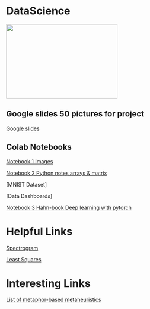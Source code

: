 
# DataScience
<img src = "https://cdn.futura-sciences.com/buildsv6/images/wide1920/9/5/0/950321c11d_50173256_data-science-1.jpg" width="300" height="200"  >

## Google slides 50 pictures for project 
[Google slides](https://docs.google.com/presentation/d/1trhebZ4PCf9QhRP3bUlqgMEetYf8O9wwuYlEbyyFDxs/edit?usp=sharing)

## Colab Notebooks
[Notebook 1 Images ](https://colab.research.google.com/drive/1XSP0zOtB8w2Ou9cWPjY7-H5xsZ9WJv5s?authuser=2#scrollTo=OcM-MSMRmAXL)

[Notebook 2 Python notes arrays & matrix]()

[MNIST Dataset]

[Data Dashboards]

[Notebook 3 Hahn-book Deep learning with pytorch](https://colab.research.google.com/drive/1Y4sN2QWGLJHYdNnnNHS_ae9qjU4Fksf9?authuser=2#scrollTo=Zbi9NCwSZRMs)

# Helpful Links
[Spectrogram](https://musiclab.chromeexperiments.com/spectrogram/)

[Least Squares](https://setosa.io/ev/ordinary-least-squares-regression/)

# Interesting Links
[List of metaphor-based metaheuristics](https://en.wikipedia.org/wiki/List_of_metaphor-based_metaheuristics)
